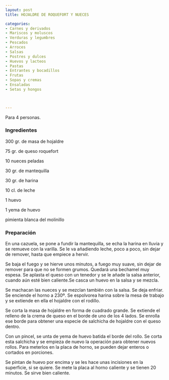 ```yaml
---
layout: post
title: HOJALDRE DE ROQUEFORT Y NUECES

categories:
- Carnes y derivados
- Mariscos y moluscos
- Verduras y legumbres
- Pescados
- Arroces
- Salsas
- Postres y dulces
- Huevos y lacteos
- Pastas
- Entrantes y bocadillos
- Frutas
- Sopas y cremas
- Ensaladas
- Setas y hongos
 


---
```


Para 4 personas.

<h3>Ingredientes</h3>

300 gr. de masa de hojaldre

75 gr. de queso roquefort

10 nueces peladas

30 gr. de mantequilla

30 gr. de harina

10 cl. de leche

1 huevo

1 yema de huevo

pimienta blanca del molinillo

<h3>Preparación</h3>

En una cazuela, se pone a fundir la mantequilla, se echa la harina en lluvia y se remueve con la varilla. Se le va añadiendo leche, poco a poco, sin dejar de remover, hasta que empiece a hervir.

Se baja el fuego y se hierve unos minutos, a fuego muy suave, sin dejar de remover para que no se formen grumos. Quedará una bechamel muy espesa. Se aplasta el queso con un tenedor y se le añade la salsa anterior, cuando aún esté bien caliente.Se casca un huevo en la salsa y se mezcla.

Se machacan las nueces y se mezclan también con la salsa. Se deja enfriar. Se enciende el horno a 230&ordm;. Se espolvorea harina sobre la mesa de trabajo y se extiende en ella el hojaldre con el rodillo.

Se corta la masa de hojaldre en forma de cuadrado grande. Se extiende el relleno de la crema de queso en el borde de uno de los 4 lados. Se enrolla ese borde para obtener una especie de salchicha de hojaldre con el queso dentro.

Con un pincel, se unta de yema de huevo batida el borde del rollo. Se corta esta salchicha y se empieza de nuevo la operación para obtener nuevos rollos. Para meterlos en la placa de horno, se pueden dejar enteros o cortados en porciones.

Se pintan de huevo por encima y se les hace unas incisiones en la superficie, si se quiere. Se mete la placa al horno caliente y se tienen 20 minutos. Se sirve bien caliente.

